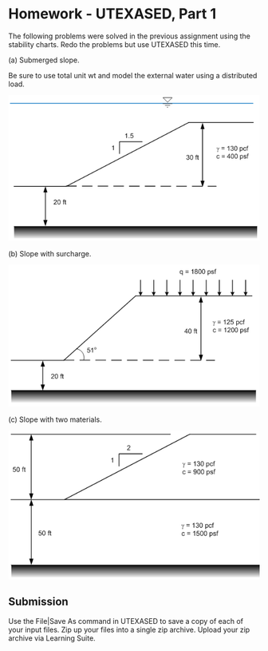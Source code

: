 # Homework - UTEXASED, Part 1

The following problems were solved in the previous assignment using the stability charts. Redo the problems but use UTEXASED this time.

(a) Submerged slope. 

Be sure to use total unit wt and model the external water using a distributed load.

![hw_fig_1.gif](../04_charts/hw_fig_1.gif)

(b) Slope with surcharge.

![hw_fig_2.gif](../04_charts/hw_fig_2.gif)

(c) Slope with two materials.

![hw_fig_3.gif](../04_charts/hw_fig_3.gif)

## Submission

Use the File|Save As command in UTEXASED to save a copy of each of your input files. Zip up your files into a single zip archive. Upload your zip archive via Learning Suite.